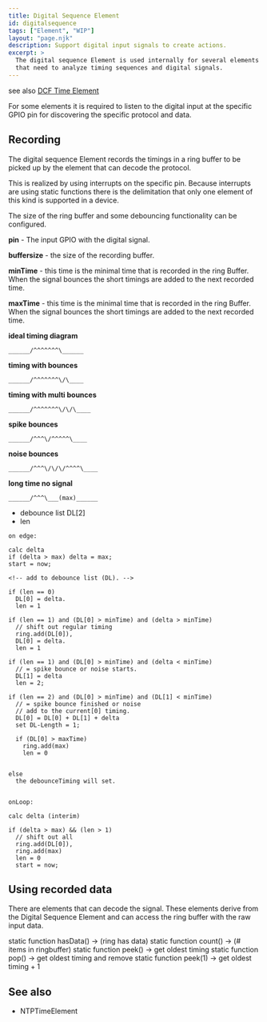 ```yaml
---
title: Digital Sequence Element
id: digitalsequence
tags: ["Element", "WIP"]
layout: "page.njk"
description: Support digital input signals to create actions. 
excerpt: >
  The digital sequence Element is used internally for several elements
  that need to analyze timing sequences and digital signals.
---
```


see also [DCF Time Element](/elements/dcftime.md)

For some elements it is required to listen to the digital input at the specific GPIO pin
for discovering the specific protocol and data.


## Recording

The digital sequence Element records the timings in a ring buffer to be picked up by the element
that can decode the protocol.

This is realized by using interrupts on the specific pin.
Because interrupts are using static functions there is the delimitation that only
one element of this kind is supported in a device.



The size of the ring buffer and some debouncing functionality can be configured.

**pin** - The input GPIO with the digital signal.

**buffersize** - the size of the recording buffer.

**minTime** - this time is the minimal time that is recorded in the ring Buffer.
When the signal bounces the short timings are added to the next recorded time.

**maxTime** - this time is the minimal time that is recorded in the ring Buffer.
When the signal bounces the short timings are added to the next recorded time.


**ideal timing diagram**

    ______/^^^^^^^\______

**timing with bounces**

    ______/^^^^^^^\/\____

**timing with multi bounces**

    ______/^^^^^^^\/\/\____


**spike bounces**

    ______/^^^\/^^^^^\____

**noise bounces**

    ______/^^^\/\/\/^^^^\____

**long time no signal**

    ______/^^^\___(max)______


* debounce list DL[2]
* len

```
on edge:

calc delta 
if (delta > max) delta = max;
start = now;

<!-- add to debounce list (DL). -->

if (len == 0)
  DL[0] = delta.
  len = 1

if (len == 1) and (DL[0] > minTime) and (delta > minTime)
  // shift out regular timing
  ring.add(DL[0]),
  DL[0] = delta.
  len = 1

if (len == 1) and (DL[0] > minTime) and (delta < minTime)
  // = spike bounce or noise starts.
  DL[1] = delta
  len = 2;

if (len == 2) and (DL[0] > minTime) and (DL[1] < minTime)
  // = spike bounce finished or noise 
  // add to the current[0] timing.
  DL[0] = DL[0] + DL[1] + delta
  set DL-Length = 1;

  if (DL[0] > maxTime)
    ring.add(max)
    len = 0


else
  the debounceTiming will set.


onLoop:

calc delta (interim)

if (delta > max) && (len > 1)
  // shift out all
  ring.add(DL[0]),
  ring.add(max)
  len = 0
  start = now;
```



## Using recorded data

There are elements that can decode the signal. These elements derive from the Digital Sequence Element
and can access the ring buffer with the raw input data.

static function hasData() -> (ring has data)
static function count()   -> (# items in ringbuffer)
static function peek()    -> get oldest timing
static function pop()     -> get oldest timing and remove
static function peek(1)   -> get oldest timing + 1


## See also

* NTPTimeElement
